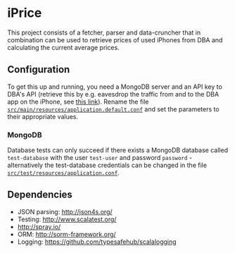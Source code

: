 iPrice
=======
This project consists of a fetcher, parser and data-cruncher that in combination can be used to retrieve prices of used
iPhones from DBA and calculating the current average prices.

## Configuration
To get this up and running, you need a MongoDB server and an API key to DBA's API (retrieve this by e.g. eavesdrop
the traffic from and to the DBA app on the iPhone, see [this link](http://www.tuaw.com/2011/02/21/how-to-inspect-ioss-http-traffic-without-spending-a-dime/)).
Rename the file [`src/main/resources/application.default.conf`](src/main/resources/application.default.conf) and set the parameters to their appropriate values.

### MongoDB

Database tests can only succeed if there exists a MongoDB database called `test-database` with the user `test-user` and
password `password` - alternatively the test-database credentials can be changed in the file [`src/test/resources/application.conf`](src/test/resources/application.conf).

## Dependencies

* JSON parsing: http://json4s.org/
* Testing: http://www.scalatest.org/
* http://spray.io/
* ORM: http://sorm-framework.org/
* Logging: https://github.com/typesafehub/scalalogging